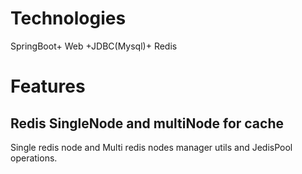 # Technologies

SpringBoot+ Web +JDBC(Mysql)+ Redis

# Features

## Redis SingleNode and multiNode for cache

Single redis node and Multi redis nodes manager utils and JedisPool operations.
